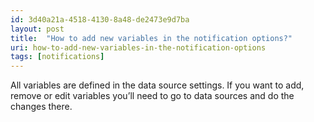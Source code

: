 ```yaml
---
id: 3d40a21a-4518-4130-8a48-de2473e9d7ba
layout: post
title:  "How to add new variables in the notification options?"
uri: how-to-add-new-variables-in-the-notification-options
tags: [notifications]
---
```


All variables are defined in the data source settings. If you want to add, remove or edit variables you’ll need to go to
data sources and do the changes there.